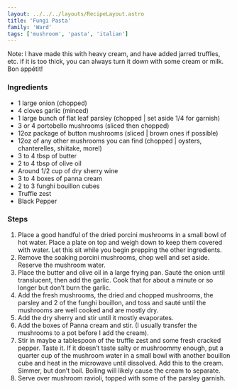 ```yaml
---
layout: ../../../layouts/RecipeLayout.astro
title: 'Fungi Pasta'
family: 'Ward'
tags: ['mushroom', 'pasta', 'italian']
---
```


Note:  I have made this with heavy cream, and have added jarred truffles, etc.  if it is too thick, you can always turn it down with some cream or milk. Bon appétit!

### Ingredients
- 1 large onion (chopped)
- 4 cloves garlic (minced)
- 1 large bunch of flat leaf parsley (chopped | set aside 1/4 for garnish)
- 3 or 4 portobello mushrooms (sliced then chopped)
- 12oz package of button mushrooms (sliced | brown ones if possible)
- 12oz of any other mushrooms you can find (chopped | oysters, chanterelles, shiitake, morel)
- 3 to 4 tbsp of butter
- 2 to 4 tbsp of olive oil
- Around 1/2 cup of dry sherry wine
- 3 to 4 boxes of panna cream
- 2 to 3 funghi bouillon cubes
- Truffle zest
- Black Pepper

### Steps
1. Place a good handful of the dried porcini mushrooms in a small bowl of hot water. Place a plate on top and weigh down to keep them covered with water. Let this sit while you begin prepping the other ingredients.
2. Remove the soaking porcini mushrooms, chop well and set aside. Reserve the mushroom water.
3. Place the butter and olive oil in a large frying pan. Sauté the onion until translucent, then add the garlic. Cook that for about a minute or so longer but don’t burn the garlic.
4. Add the fresh mushrooms, the dried and chopped mushrooms, the parsley and 2 of the funghi bouillon, and toss and sauté until the mushrooms are well cooked and are mostly dry.
5. Add the dry sherry and stir until it mostly evaporates.
6. Add the boxes of Panna cream and stir.  (I usually transfer the mushrooms to a pot before I add the cream).
7. Stir in maybe a tablespoon of the truffle zest and some fresh cracked pepper. Taste it. If it doesn’t taste salty or mushroommy enough, put a quarter cup of the mushroom water in a small bowl with another bouillon cube and heat in the microwave until dissolved. Add this to the cream. Simmer, but don’t boil. Boiling will likely cause the cream to separate.
8. Serve over mushroom ravioli, topped with some of the parsley garnish.